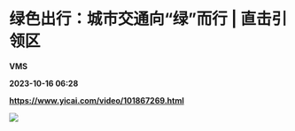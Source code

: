 # 绿色出行：城市交通向“绿”而行 | 直击引领区
**VMS**

**2023-10-16 06:28**

**https://www.yicai.com/video/101867269.html**

![](http://imgcdn.yicai.com/vms-new/2023/09/937c78c518dbedd1e9881f885ca5895c_wMzQ.jpg)